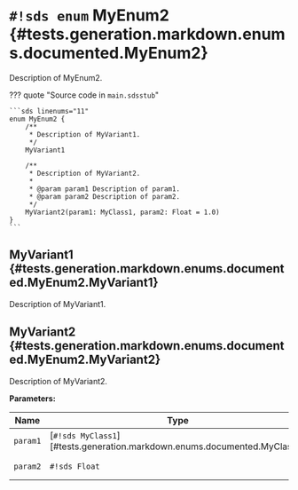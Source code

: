 # `#!sds enum` MyEnum2 {#tests.generation.markdown.enums.documented.MyEnum2}

Description of MyEnum2.

??? quote "Source code in `main.sdsstub`"

    ```sds linenums="11"
    enum MyEnum2 {
        /**
         * Description of MyVariant1.
         */
        MyVariant1
    
        /**
         * Description of MyVariant2.
         *
         * @param param1 Description of param1.
         * @param param2 Description of param2.
         */
        MyVariant2(param1: MyClass1, param2: Float = 1.0)
    }
    ```

## MyVariant1 {#tests.generation.markdown.enums.documented.MyEnum2.MyVariant1}

Description of MyVariant1.

## MyVariant2 {#tests.generation.markdown.enums.documented.MyEnum2.MyVariant2}

Description of MyVariant2.

**Parameters:**

| Name | Type | Description | Default |
|------|------|-------------|---------|
| `param1` | [`#!sds MyClass1`][#tests.generation.markdown.enums.documented.MyClass1] | Description of param1. | - |
| `param2` | `#!sds Float` | Description of param2. | `#!sds 1.0` |
